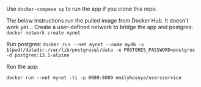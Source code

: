 Use `docker-compose up` to run the app if you clone this repo.

The below instructions run the pulled image from Docker Hub. It doesn't work yet...
Create a user-defined network to bridge the app and postgres:
`docker network create mynet`

Run postgres:
`docker run --net mynet --name mydb -v $(pwd)/datadir:/var/lib/postgresql/data -e POSTGRES_PASSWORD=postgres -d postgres:13.1-alpine`

Run the app:
<!-- using -v doesn't work right now... need to learn about volumes!: -->
<!-- `docker run --net mynet -ti -p 8080:8080 -v emilyhosoya/usersservice` --> 
`docker run --net mynet -ti -p 8080:8080 emilyhosoya/usersservice`
